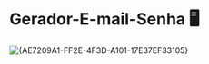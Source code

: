 ﻿# Gerador-E-mail-Senha 🖥️


![{AE7209A1-FF2E-4F3D-A101-17E37EF33105}](https://github.com/user-attachments/assets/a84a2d35-aa84-44e9-ba24-7f50ea4c6919)

